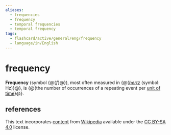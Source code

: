 ```yaml
---
aliases:
  - frequencies
  - frequency
  - temporal frequencies
  - temporal frequency
tags:
  - flashcard/active/general/eng/frequency
  - language/in/English
---
```


# frequency

__Frequency__ (symbol {@{_f_}@}), most often measured in {@{[_hertz_](hertz.md) (symbol: Hz)}@}, is {@{the number of occurrences of a repeating event per [unit of time](unit%20of%20time.md)}@}.

## references

This text incorporates [content](https://en.wikipedia.org/wiki/frequency) from [Wikipedia](Wikipedia.md) available under the [CC BY-SA 4.0](https://creativecommons.org/licenses/by-sa/4.0/) license.

